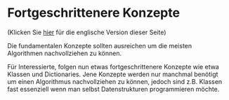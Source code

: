 # Fortgeschrittenere Konzepte
(Klicken Sie [hier](https://jensliebehenschel.github.io/ShortPythonIntro/en/advanced-concepts.html) für die englische Version dieser Seite)

Die fundamentalen Konzepte sollten ausreichen um die meisten Algorithmen nachvollziehen zu können.

Für Interessierte, folgen nun etwas fortgeschrittenere Konzepte wie etwa Klassen und Dictionaries. 
Jene Konzepte werden nur manchmal benötigt um einen Algorithmus nachvollziehen zu können, jedoch sind z.B. Klassen fast essenziell wenn man selbst Datenstrukturen programmieren möchte.
